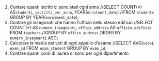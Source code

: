 1. Contare quanti iscritti ci sono stati ogni anno
//SELECT COUNT(*) AS`studenti_iscritti_per_anno`, YEAR(`enrolment_date`) //FROM `students` GROUP BY YEAR(`enrolment_date`);
2. Contare gli insegnanti che hanno l'ufficio nello stesso edificio
//SELECT COUNT(*) AS `numero_insegnanti`, `office_address` AS `ufficio_edificio` FROM `teachers` //GROUP BY `office_address` ORDER BY `numero_insegnanti` ASC;
3. Calcolare la media dei voti di ogni appello d'esame
//SELECT AVG(`vote`), `exam_id` FROM `exam_student` GROUP BY `exam_id`;
4. Contare quanti corsi di laurea ci sono per ogni dipartimento
